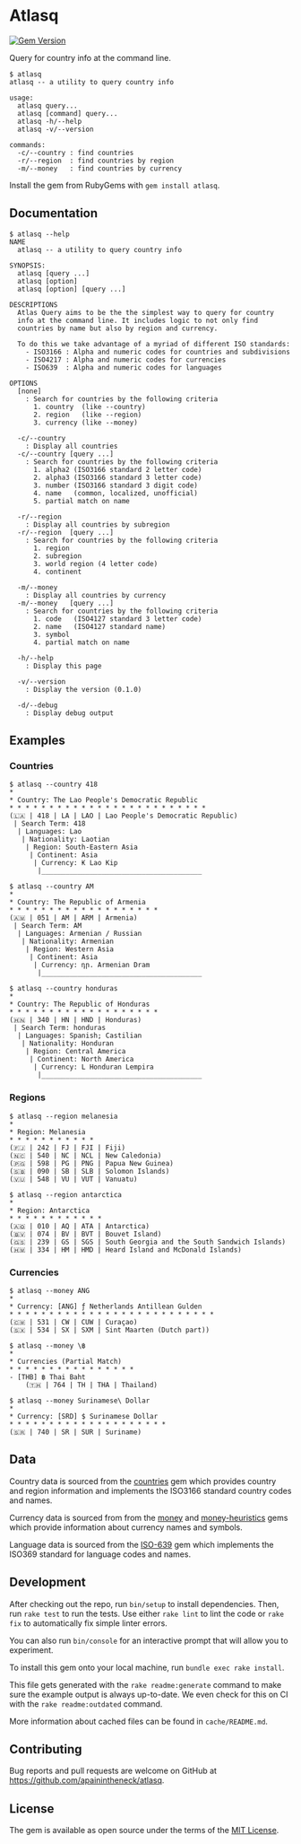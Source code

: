 # Atlasq
[![Gem Version](https://badge.fury.io/rb/atlasq.svg)](https://badge.fury.io/rb/atlasq)

Query for country info at the command line.

```console
$ atlasq 
atlasq -- a utility to query country info

usage:
  atlasq query...
  atlasq [command] query...
  atlasq -h/--help
  atlasq -v/--version

commands:
  -c/--country : find countries
  -r/--region  : find countries by region
  -m/--money   : find countries by currency

```

Install the gem from RubyGems with `gem install atlasq`.

## Documentation

```console
$ atlasq --help
NAME
  atlasq -- a utility to query country info

SYNOPSIS:
  atlasq [query ...]
  atlasq [option]
  atlasq [option] [query ...]

DESCRIPTIONS
  Atlas Query aims to be the the simplest way to query for country
  info at the command line. It includes logic to not only find
  countries by name but also by region and currency.

  To do this we take advantage of a myriad of different ISO standards:
    - ISO3166 : Alpha and numeric codes for countries and subdivisions
    - ISO4217 : Alpha and numeric codes for currencies
    - ISO639  : Alpha and numeric codes for languages

OPTIONS
  [none]
    : Search for countries by the following criteria
      1. country  (like --country)
      2. region   (like --region)
      3. currency (like --money)

  -c/--country
    : Display all countries
  -c/--country [query ...]
    : Search for countries by the following criteria
      1. alpha2 (ISO3166 standard 2 letter code)
      2. alpha3 (ISO3166 standard 3 letter code)
      3. number (ISO3166 standard 3 digit code)
      4. name   (common, localized, unofficial)
      5. partial match on name

  -r/--region
    : Display all countries by subregion
  -r/--region  [query ...]
    : Search for countries by the following criteria
      1. region
      2. subregion
      3. world region (4 letter code)
      4. continent

  -m/--money
    : Display all countries by currency
  -m/--money   [query ...]
    : Search for countries by the following criteria
      1. code   (ISO4127 standard 3 letter code)
      2. name   (ISO4127 standard name)
      3. symbol
      4. partial match on name

  -h/--help
    : Display this page

  -v/--version
    : Display the version (0.1.0)

  -d/--debug
    : Display debug output

```

## Examples

### Countries

```console
$ atlasq --country 418
*
* Country: The Lao People's Democratic Republic
* * * * * * * * * * * * * * * * * * * * * * * * *
(🇱🇦 | 418 | LA | LAO | Lao People's Democratic Republic)
 | Search Term: 418
  | Languages: Lao
   | Nationality: Laotian
    | Region: South-Eastern Asia
     | Continent: Asia
      | Currency: ₭ Lao Kip
       |________________________________________

```

```console
$ atlasq --country AM
*
* Country: The Republic of Armenia
* * * * * * * * * * * * * * * * * * *
(🇦🇲 | 051 | AM | ARM | Armenia)
 | Search Term: AM
  | Languages: Armenian / Russian
   | Nationality: Armenian
    | Region: Western Asia
     | Continent: Asia
      | Currency: դր. Armenian Dram
       |________________________________________

```

```console
$ atlasq --country honduras
*
* Country: The Republic of Honduras
* * * * * * * * * * * * * * * * * * *
(🇭🇳 | 340 | HN | HND | Honduras)
 | Search Term: honduras
  | Languages: Spanish; Castilian
   | Nationality: Honduran
    | Region: Central America
     | Continent: North America
      | Currency: L Honduran Lempira
       |________________________________________

```

### Regions

```console
$ atlasq --region melanesia
*
* Region: Melanesia
* * * * * * * * * * *
(🇫🇯 | 242 | FJ | FJI | Fiji)
(🇳🇨 | 540 | NC | NCL | New Caledonia)
(🇵🇬 | 598 | PG | PNG | Papua New Guinea)
(🇸🇧 | 090 | SB | SLB | Solomon Islands)
(🇻🇺 | 548 | VU | VUT | Vanuatu)

```

```console
$ atlasq --region antarctica
*
* Region: Antarctica
* * * * * * * * * * * *
(🇦🇶 | 010 | AQ | ATA | Antarctica)
(🇧🇻 | 074 | BV | BVT | Bouvet Island)
(🇬🇸 | 239 | GS | SGS | South Georgia and the South Sandwich Islands)
(🇭🇲 | 334 | HM | HMD | Heard Island and McDonald Islands)

```

### Currencies

```console
$ atlasq --money ANG
*
* Currency: [ANG] ƒ Netherlands Antillean Gulden
* * * * * * * * * * * * * * * * * * * * * * * * * *
(🇨🇼 | 531 | CW | CUW | Curaçao)
(🇸🇽 | 534 | SX | SXM | Sint Maarten (Dutch part))

```

```console
$ atlasq --money \฿
*
* Currencies (Partial Match)
* * * * * * * * * * * * * * * *
- [THB] ฿ Thai Baht
    (🇹🇭 | 764 | TH | THA | Thailand)

```

```console
$ atlasq --money Surinamese\ Dollar
*
* Currency: [SRD] $ Surinamese Dollar
* * * * * * * * * * * * * * * * * * * *
(🇸🇷 | 740 | SR | SUR | Suriname)

```

## Data

Country data is sourced from the [countries](https://github.com/countries/countries) gem which provides country and region information and implements the ISO3166 standard country codes and names.

Currency data is sourced from from the [money](https://github.com/RubyMoney/money) and [money-heuristics](https://github.com/RubyMoney/money-heuristics) gems which provide information about currency names and symbols.

Language data is sourced from the [ISO-639](https://github.com/xwmx/iso-639) gem which implements the ISO369 standard for language codes and names.

## Development

After checking out the repo, run `bin/setup` to install dependencies. Then, run `rake test` to run the tests. Use either `rake lint` to lint the code or `rake fix` to automatically fix simple linter errors.

You can also run `bin/console` for an interactive prompt that will allow you to experiment.

To install this gem onto your local machine, run `bundle exec rake install`.

This file gets generated with the `rake readme:generate` command to make sure the example output is always up-to-date. We even check for this on CI with the `rake readme:outdated` command.

More information about cached files can be found in `cache/README.md`.

## Contributing

Bug reports and pull requests are welcome on GitHub at https://github.com/apainintheneck/atlasq.

## License

The gem is available as open source under the terms of the [MIT License](https://opensource.org/licenses/MIT).
